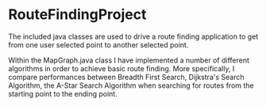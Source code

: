 # RouteFindingProject

The included java classes are used to drive a route finding application to get from one user selected point to another selected point.

Within the MapGraph.java class I have implemented a number of different algorithms in order to achieve basic route finding. More specifically, I compare performances between Breadth First Search, Dijkstra's Search Algorithm, the A-Star Search Algorithm when searching for routes from the starting point to the ending point.
